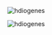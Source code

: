 <p align="left"> <img src="https://komarev.com/ghpvc/?username=hdiogenes&label=Profile%20views&color=0e75b6&style=flat" alt="hdiogenes" /> </p>

<p><img align="center" src="https://github-readme-stats.vercel.app/api/top-langs?username=hdiogenes&show_icons=true&locale=en&layout=compact" alt="hdiogenes" /></p>
